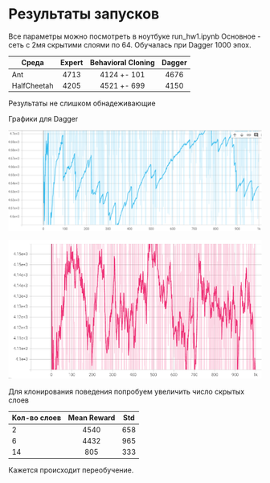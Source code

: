 # Результаты запусков

Все параметры можно посмотреть в ноутбуке run_hw1.ipynb Основное - сеть с 2мя скрытими слоями по 64. Обучалась при Dagger 1000 эпох.


| Среда |      Expert      | Behavioral Cloning | Dagger |
|-------------|:----------------:|:------------------:|:------------------------:|
| Ant         |  4713 |   4124 +- 101  |          4676          |
| HalfCheetah |  4205 |  4521 +- 699  |          4150          |

Результаты не слишком обнадеживающие

Графики для Dagger

![Ant](pics/ant.PNG)

![HalfCheetah](pics/HalfCheetah.PNG)

Для клонирования поведения попробуем увеличить число скрытых слоев

| Кол-во слоев |      Mean Reward      | Std |
|-------------|:----------------:|:------------------:|
| 2        |  4540 |   658  |
| 6 |  4432 |  965  |
| 14 |  805 |  333  |

Кажется происходит переобучение.
